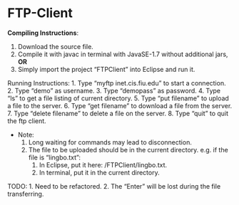 # FTP-Client
**Compiling Instructions**:
1. Download the source file.
2. Compile it with javac in terminal with JavaSE-1.7 without additional jars, **OR**
3. Simply import the project “FTPClient” into Eclipse and run it.



Running Instructions:
			1. Type “myftp inet.cis.fiu.edu” to start a connection.
			2. Type “demo” as username.
			3. Type “demopass” as password.
			4. Type “ls” to get a file listing of current directory.
			5. Type “put filename” to upload a file to the server.
			6. Type “get filename” to download a file from the server.
			7. Type “delete filename” to delete a file on the server.
      			8. Type “quit” to quit the ftp client.

* Note: 
	1. Long waiting for commands may lead to disconnection.
	2. The file to be uploaded should be in the current directory.
		e.g. if the file is “lingbo.txt”:
		1) In Eclipse, put it here: /FTPClient/lingbo.txt.
		2) In terminal, put it in the current directory.

TODO:
	1. Need to be refactored.
	2. The “Enter” will be lost during the file transferring.
